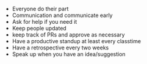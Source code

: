 - Everyone do their part
- Communication and communicate early
- Ask for help if you need it
- Keep people updated
- keep track of PRs and approve as necessary
- Have a productive standup at least every classtime
- Have a retrospective every two weeks
- Speak up when you have an idea/suggestion
